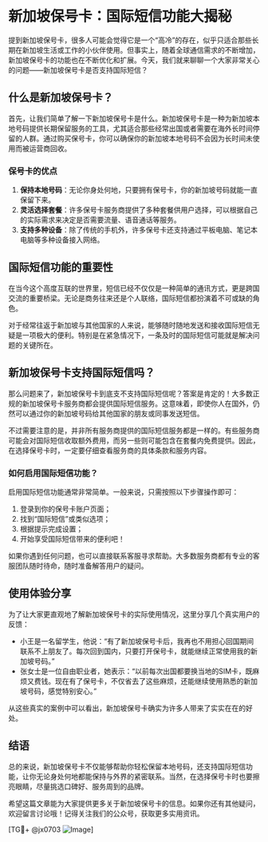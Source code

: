 # 新加坡保号卡：国际短信功能大揭秘

提到新加坡保号卡，很多人可能会觉得它是一个“高冷”的存在，似乎只适合那些长期在新加坡生活或工作的小伙伴使用。但事实上，随着全球通信需求的不断增加，新加坡保号卡的功能也在不断优化和扩展。今天，我们就来聊聊一个大家非常关心的问题——新加坡保号卡是否支持国际短信？

## 什么是新加坡保号卡？

首先，让我们简单了解一下新加坡保号卡是什么。新加坡保号卡是一种为新加坡本地号码提供长期保留服务的工具，尤其适合那些经常出国或者需要在海外长时间停留的人群。通过购买保号卡，你可以确保你的新加坡本地号码不会因为长时间未使用而被运营商回收。

### 保号卡的优点

1. **保持本地号码**：无论你身处何地，只要拥有保号卡，你的新加坡号码就能一直保留下来。
2. **灵活选择套餐**：许多保号卡服务商提供了多种套餐供用户选择，可以根据自己的实际需求来决定是否需要流量、语音通话等服务。
3. **支持多种设备**：除了传统的手机外，许多保号卡还支持通过平板电脑、笔记本电脑等多种设备接入网络。

## 国际短信功能的重要性

在当今这个高度互联的世界里，短信已经不仅仅是一种简单的通讯方式，更是跨国交流的重要桥梁。无论是商务往来还是个人联络，国际短信都扮演着不可或缺的角色。

对于经常往返于新加坡与其他国家的人来说，能够随时随地发送和接收国际短信无疑是一项极大的便利。特别是在紧急情况下，一条及时的国际短信可能就是解决问题的关键所在。

## 新加坡保号卡支持国际短信吗？

那么问题来了，新加坡保号卡到底支不支持国际短信呢？答案是肯定的！大多数正规的新加坡保号卡服务商都会提供国际短信服务。这意味着，即使你人在国外，仍然可以通过你的新加坡号码给其他国家的朋友或同事发送短信。

不过需要注意的是，并非所有服务商提供的国际短信服务都是一样的。有些服务商可能会对国际短信收取额外费用，而另一些则可能包含在套餐内免费提供。因此，在选择保号卡时，一定要仔细查看服务商的具体条款和服务内容。

### 如何启用国际短信功能？

启用国际短信功能通常非常简单。一般来说，只需按照以下步骤操作即可：

1. 登录到你的保号卡账户页面；
2. 找到“国际短信”或类似选项；
3. 根据提示完成设置；
4. 开始享受国际短信带来的便利吧！

如果你遇到任何问题，也可以直接联系客服寻求帮助。大多数服务商都有专业的客服团队随时待命，随时准备解答用户的疑问。

## 使用体验分享

为了让大家更直观地了解新加坡保号卡的实际使用情况，这里分享几个真实用户的反馈：

- 小王是一名留学生，他说：“有了新加坡保号卡后，我再也不用担心回国期间联系不上朋友了。每次回到国内，只要打开保号卡，就能继续正常使用我的新加坡号码。”
- 张女士是一位自由职业者，她表示：“以前每次出国都要换当地的SIM卡，既麻烦又费钱。现在有了保号卡，不仅省去了这些麻烦，还能继续使用熟悉的新加坡号码，感觉特别安心。”

从这些真实的案例中可以看出，新加坡保号卡确实为许多人带来了实实在在的好处。

## 结语

总的来说，新加坡保号卡不仅能够帮助你轻松保留本地号码，还支持国际短信功能，让你无论身处何地都能保持与外界的紧密联系。当然，在选择保号卡时也要擦亮眼睛，尽量挑选口碑好、服务周到的品牌。

希望这篇文章能为大家提供更多关于新加坡保号卡的信息。如果你还有其他疑问，欢迎留言讨论哦！记得关注我们的公众号，获取更多实用资讯。

[TG💪+ @jx0703 ![Image](https://github.com/user-attachments/assets/dbca1d08-cadb-493c-b0ec-ad6f7a83f270)]